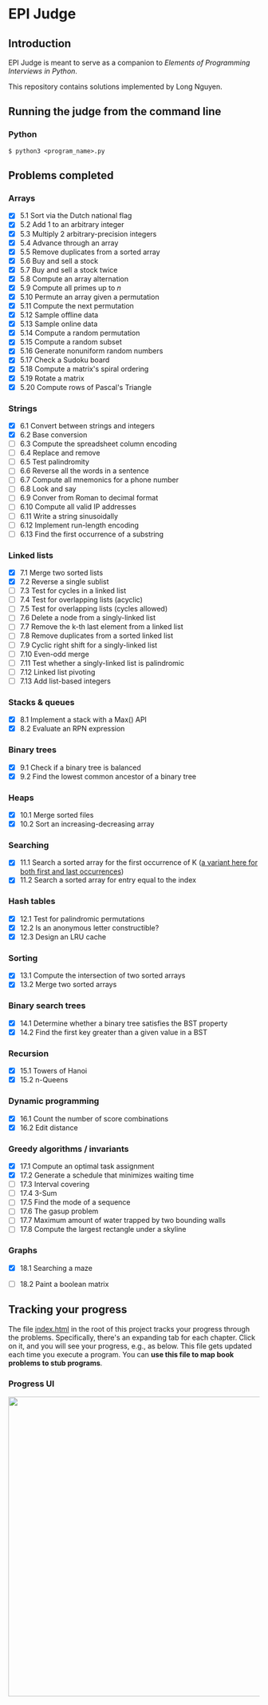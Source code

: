 # EPI Judge

## Introduction

EPI Judge is meant to serve as a companion to *Elements of Programming Interviews in Python*.

This repository contains solutions implemented by Long Nguyen.

## Running the judge from the command line

### Python

    $ python3 <program_name>.py

## Problems completed
### Arrays
- [x] 5.1 Sort via the Dutch national flag
- [x] 5.2 Add 1 to an arbitrary integer
- [x] 5.3 Multiply 2 arbitrary-precision integers
- [x] 5.4 Advance through an array
- [x] 5.5 Remove duplicates from a sorted array
- [x] 5.6 Buy and sell a stock
- [x] 5.7 Buy and sell a stock twice
- [x] 5.8 Compute an array alternation
- [x] 5.9 Compute all primes up to *n*
- [x] 5.10 Permute an array given a permutation
- [x] 5.11 Compute the next permutation
- [x] 5.12 Sample offline data
- [x] 5.13 Sample online data
- [x] 5.14 Compute a random permutation
- [x] 5.15 Compute a random subset
- [x] 5.16 Generate nonuniform random numbers
- [x] 5.17 Check a Sudoku board
- [x] 5.18 Compute a matrix's spiral ordering
- [x] 5.19 Rotate a matrix
- [x] 5.20 Compute rows of Pascal's Triangle
### Strings
- [x] 6.1 Convert between strings and integers
- [x] 6.2 Base conversion
- [ ] 6.3 Compute the spreadsheet column encoding
- [ ] 6.4 Replace and remove
- [ ] 6.5 Test palindromity
- [ ] 6.6 Reverse all the words in a sentence
- [ ] 6.7 Compute all mnemonics for a phone number
- [ ] 6.8 Look and say
- [ ] 6.9 Conver from Roman to decimal format
- [ ] 6.10 Compute all valid IP addresses
- [ ] 6.11 Write a string sinusoidally
- [ ] 6.12 Implement run-length encoding
- [ ] 6.13 Find the first occurrence of a substring
### Linked lists
- [x] 7.1 Merge two sorted lists
- [x] 7.2 Reverse a single sublist
- [ ] 7.3 Test for cycles in a linked list
- [ ] 7.4 Test for overlapping lists (acyclic)
- [ ] 7.5 Test for overlapping lists (cycles allowed)
- [ ] 7.6 Delete a node from a singly-linked list
- [ ] 7.7 Remove the k-th last element from a linked list
- [ ] 7.8 Remove duplicates from a sorted linked list
- [ ] 7.9 Cyclic right shift for a singly-linked list
- [ ] 7.10 Even-odd merge
- [ ] 7.11 Test whether a singly-linked list is palindromic
- [ ] 7.12 Linked list pivoting
- [ ] 7.13 Add list-based integers
### Stacks & queues
- [x] 8.1 Implement a stack with a Max() API
- [x] 8.2 Evaluate an RPN expression
### Binary trees
- [x] 9.1 Check if a binary tree is balanced
- [x] 9.2 Find the lowest common ancestor of a binary tree
### Heaps
- [x] 10.1 Merge sorted files
- [x] 10.2 Sort an increasing-decreasing array
### Searching
- [x] 11.1 Search a sorted array for the first occurrence of K ([a variant here for both first and last occurrences](https://leetcode.com/problems/find-first-and-last-position-of-element-in-sorted-array/))
- [x] 11.2 Search a sorted array for entry equal to the index
### Hash tables
- [x] 12.1 Test for palindromic permutations
- [x] 12.2 Is an anonymous letter constructible?
- [X] 12.3 Design an LRU cache
### Sorting
- [x] 13.1 Compute the intersection of two sorted arrays
- [x] 13.2 Merge two sorted arrays
### Binary search trees
- [x] 14.1 Determine whether a binary tree satisfies the BST property
- [x] 14.2 Find the first key greater than a given value in a BST
### Recursion
- [x] 15.1 Towers of Hanoi
- [x] 15.2 n-Queens
### Dynamic programming
- [x] 16.1 Count the number of score combinations
- [x] 16.2 Edit distance
### Greedy algorithms / invariants
- [x] 17.1 Compute an optimal task assignment
- [x] 17.2 Generate a schedule that minimizes waiting time
- [ ] 17.3 Interval covering
- [ ] 17.4 3-Sum
- [ ] 17.5 Find the mode of a sequence
- [ ] 17.6 The gasup problem
- [ ] 17.7 Maximum amount of water trapped by two bounding walls
- [ ] 17.8 Compute the largest rectangle under a skyline
### Graphs
- [x] 18.1 Searching a maze
- [ ] 18.2 Paint a boolean matrix



## Tracking your progress

The file [index.html](https://github.com/adnanaziz/EPIJudge/blob/master/index.html) in the root of this project tracks your progress through the problems. Specifically, there's an expanding tab for each chapter. Click on it, and you will see your progress, e.g., as below. This file gets updated each time you execute a program. You can **use this file to map book problems to stub programs**.

### Progress UI
<img src="https://i.imgur.com/xjf7Z32.png" width="600px"></img>
